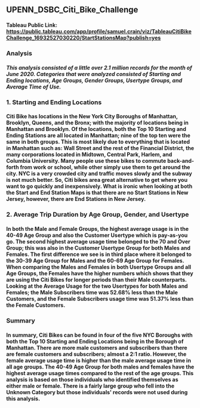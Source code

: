 ## UPENN_DSBC_Citi_Bike_Challenge

#### Tableau Public Link: https://public.tableau.com/app/profile/samuel.crain/viz/TableauCitiBikeChallenge_16932527030220/StartStationsMap?publish=yes

### Analysis

##### This analysis consisted of a little over 2.1 million records for the month of June 2020. Categories that were analyzed consisted of Starting and Ending locations, Age Groups, Gender Groups, Usertype Groups, and Average Time of Use.

### 1. Starting and Ending Locations

#### Citi Bike has locations in the New York City Boroughs of Manhattan, Brooklyn, Queens, and the Bronx; with the majority of locations being in Manhattan and Brooklyn. Of the locations, both the Top 10 Starting and Ending Stations are all located in Manhattan; nine of the top ten were the same in both groups. This is most likely due to everything that is located in Manhattan such as: Wall Street and the rest of the Financial District, the many corporations located in Midtown, Central Park, Harlem, and Columbia University. Many people use these bikes to commute back-and-forth from work or school, while other simply use them to get around the city. NYC is a very crowded city and traffic moves slowly and the subway is not much better. So, Citi bikes area great alternative to get where you want to go quickly and inexpensively. What is ironic when looking at both the Start and End Station Maps is that there are no Start Stations in New Jersey, however, there are End Stations in New Jersey.

### 2. Average Trip Duration by Age Group, Gender, and Usertype

#### In both the Male and Female Groups, the highest average usage is in the 40-49 Age Group and also the Customer Usertype which is pay-as-you go. The second highest average usage time belonged to the 70 and Over Group; this was also in the Customer Usertype Group for both Males and Females. The first difference we see is in third place where it belonged to the 30-39 Age Group for Males and the 60-69 Age Group for Females. When comparing the Males and Females in both Usertype Groups and all Age Groups, the Females have the higher numbers which shows that they are using the Citi Bikes for longer periods than their Male counterparts. Looking at the Average Usage for the two Usertypes for both Males and Females; the Male Subscribers time was 52.68% less than the Male Customers, and the Female Subscribers usage time was 51.37% less than the Female Customers.

### Summary

#### In summary, Citi Bikes can be found in four of the five NYC Boroughs with both the Top 10 Starting and Ending Locations being in the Borough of Manhattan. There are more male customers and subscribers than there are female customers and subscribers; almost a 2:1 ratio. However, the female average usage time is higher than the male average usage time in all age groups. The 40-49 Age Group for both males and females have the highest average usage times compared to the rest of the age groups. This analysis is based on those individuals who identified themselves as either male or female. There is a fairly large group who fell into the Unknown Category but those individuals' records were not used during this analysis.

